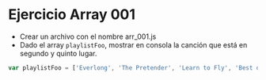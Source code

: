 # Ejercicio Array 001

* Crear un archivo con el nombre arr_001.js
* Dado el array `playlistFoo`, mostrar en consola la canción que está en segundo y quinto lugar.
```js
var playlistFoo = ['Everlong', 'The Pretender', 'Learn to Fly', 'Best of You', 'All My Life', 'Monkey Wrench', 'The Sky is a Neighborhood'];
```

